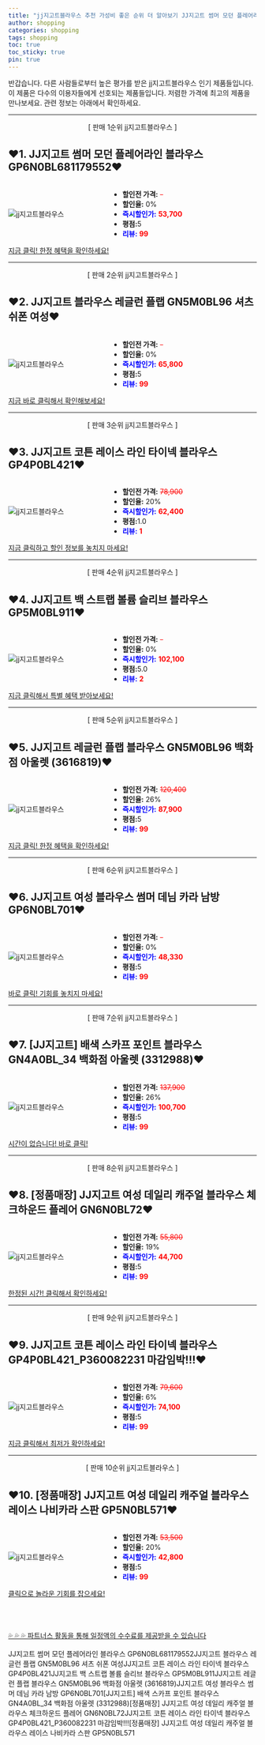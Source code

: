 ```yaml
---
title: "jj지고트블라우스 추천 가성비 좋은 순위 더 알아보기 JJ지고트 썸머 모던 플레어라인 블라우스"
author: shopping
categories: shopping
tags: shopping
toc: true
toc_sticky: true
pin: true
---
```

반갑습니다. 다른 사람들로부터 높은 평가를 받은 jj지고트블라우스 인기 제품들입니다. 이 제품은 다수의 이용자들에게 선호되는 제품들입니다. 저렴한 가격에 최고의 제품을 만나보세요. 관련 정보는 아래에서 확인하세요.

---
<p class="toplist" style="margin: 0 auto; display: block; width: fit-content;">[ 판매 1순위 jj지고트블라우스 ]</p>

<h2><strong>❤️1. JJ지고트 썸머 모던 플레어라인 블라우스 GP6N0BL681179552❤️</strong></h2>

<div style="display: flex; align-items: center;">
    <div style="flex: 0.4;">
        <img src="https://thumbnail8.coupangcdn.com/thumbnails/remote/230x230ex/image/vendor_inventory/0bf0/4ccca6a48089a5e12b176fdca242ce710d6cbdc0e7decd99dfe682e67c36.jpg" alt="jj지고트블라우스" style="max-width: 100%;">
    </div>
    <div style="flex: 0.6; margin-left: 10px;">
        <ul>
            <li><strong>할인전 가격:</strong> <del style="color: red;">-</del></li>
            <li><strong>할인율:</strong> 0%</li>
            <li><span style='color:blue'><strong>즉시할인가:</strong></span> <span style='color:red'><strong>53,700</strong></span></li>
            <li><strong>평점:</strong>5</li>
            <li><span style='color:blue'><strong>리뷰:</strong></span> <span style='color:red'><strong>99</strong></span></li>
        </ul>
    </div>
</div>
<div class="center">
    <a href="https://selin100587001.github.io?lptag=AF9450613&subid=githubio&pageKey=8164873667&traceid=V0-153&itemId=23291670541&vendorItemId=90323886660" class="myButton">
        지금 클릭! 한정 혜택을 확인하세요!
    </a>
</div>


---
<p class="toplist" style="margin: 0 auto; display: block; width: fit-content;">[ 판매 2순위 jj지고트블라우스 ]</p>

<h2><strong>❤️2. JJ지고트 블라우스 레글런 플랩 GN5M0BL96 셔츠 쉬폰 여성❤️</strong></h2>

<div style="display: flex; align-items: center;">
    <div style="flex: 0.4;">
        <img src="https://thumbnail8.coupangcdn.com/thumbnails/remote/230x230ex/image/vendor_inventory/ffed/33bc1a5820f599723bfb5fa13e982da190efead7a66538e90e9bd4417044.jpg" alt="jj지고트블라우스" style="max-width: 100%;">
    </div>
    <div style="flex: 0.6; margin-left: 10px;">
        <ul>
            <li><strong>할인전 가격:</strong> <del style="color: red;">-</del></li>
            <li><strong>할인율:</strong> 0%</li>
            <li><span style='color:blue'><strong>즉시할인가:</strong></span> <span style='color:red'><strong>65,800</strong></span></li>
            <li><strong>평점:</strong>5</li>
            <li><span style='color:blue'><strong>리뷰:</strong></span> <span style='color:red'><strong>99</strong></span></li>
        </ul>
    </div>
</div>
<div class="center">
    <a href="https://selin100587001.github.io?lptag=AF9450613&subid=githubio&pageKey=8211600546&traceid=V0-153&itemId=23572395614&vendorItemId=90756387952" class="myButton">
        지금 바로 클릭해서 확인해보세요!
    </a>
</div>


---
<p class="toplist" style="margin: 0 auto; display: block; width: fit-content;">[ 판매 3순위 jj지고트블라우스 ]</p>

<h2><strong>❤️3. JJ지고트 코튼 레이스 라인 타이넥 블라우스 GP4P0BL421❤️</strong></h2>

<div style="display: flex; align-items: center;">
    <div style="flex: 0.4;">
        <img src="https://thumbnail10.coupangcdn.com/thumbnails/remote/230x230ex/image/vendor_inventory/244d/c5bf6b1cf36724a5b8c1550221fc397c9e2c972882c5c3c90f92018a1af4.jpg" alt="jj지고트블라우스" style="max-width: 100%;">
    </div>
    <div style="flex: 0.6; margin-left: 10px;">
        <ul>
            <li><strong>할인전 가격:</strong> <del style="color: red;">78,900</del></li>
            <li><strong>할인율:</strong> 20%</li>
            <li><span style='color:blue'><strong>즉시할인가:</strong></span> <span style='color:red'><strong>62,400</strong></span></li>
            <li><strong>평점:</strong>1.0</li>
            <li><span style='color:blue'><strong>리뷰:</strong></span> <span style='color:red'><strong>1</strong></span></li>
        </ul>
    </div>
</div>
<div class="center">
    <a href="https://selin100587001.github.io?lptag=AF9450613&subid=githubio&pageKey=8008158846&traceid=V0-153&itemId=22332164139&vendorItemId=90724708287" class="myButton">
        지금 클릭하고 할인 정보를 놓치지 마세요!
    </a>
</div>


---
<p class="toplist" style="margin: 0 auto; display: block; width: fit-content;">[ 판매 4순위 jj지고트블라우스 ]</p>

<h2><strong>❤️4. JJ지고트 백 스트랩 볼륨 슬리브 블라우스 GP5M0BL911❤️</strong></h2>

<div style="display: flex; align-items: center;">
    <div style="flex: 0.4;">
        <img src="https://thumbnail6.coupangcdn.com/thumbnails/remote/230x230ex/image/vendor_inventory/4630/9ed386c897d06f4e539e8372cc1ed4a5ef93f467f7b97d012f71e657bcb9.jpg" alt="jj지고트블라우스" style="max-width: 100%;">
    </div>
    <div style="flex: 0.6; margin-left: 10px;">
        <ul>
            <li><strong>할인전 가격:</strong> <del style="color: red;">-</del></li>
            <li><strong>할인율:</strong> 0%</li>
            <li><span style='color:blue'><strong>즉시할인가:</strong></span> <span style='color:red'><strong>102,100</strong></span></li>
            <li><strong>평점:</strong>5.0</li>
            <li><span style='color:blue'><strong>리뷰:</strong></span> <span style='color:red'><strong>2</strong></span></li>
        </ul>
    </div>
</div>
<div class="center">
    <a href="https://selin100587001.github.io?lptag=AF9450613&subid=githubio&pageKey=8008110707&traceid=V0-153&itemId=22331937118&vendorItemId=90480493113" class="myButton">
        지금 클릭해서 특별 혜택 받아보세요!
    </a>
</div>


---
<p class="toplist" style="margin: 0 auto; display: block; width: fit-content;">[ 판매 5순위 jj지고트블라우스 ]</p>

<h2><strong>❤️5. JJ지고트 레글런 플랩 블라우스 GN5M0BL96 백화점 아울렛 (3616819)❤️</strong></h2>

<div style="display: flex; align-items: center;">
    <div style="flex: 0.4;">
        <img src="https://thumbnail6.coupangcdn.com/thumbnails/remote/230x230ex/image/vendor_inventory/58d9/68fd7c54f159b680b28c54684a54de8a5e09748731b5e2c4ee40bbef6ea2.jpg" alt="jj지고트블라우스" style="max-width: 100%;">
    </div>
    <div style="flex: 0.6; margin-left: 10px;">
        <ul>
            <li><strong>할인전 가격:</strong> <del style="color: red;">120,400</del></li>
            <li><strong>할인율:</strong> 26%</li>
            <li><span style='color:blue'><strong>즉시할인가:</strong></span> <span style='color:red'><strong>87,900</strong></span></li>
            <li><strong>평점:</strong>5</li>
            <li><span style='color:blue'><strong>리뷰:</strong></span> <span style='color:red'><strong>99</strong></span></li>
        </ul>
    </div>
</div>
<div class="center">
    <a href="https://selin100587001.github.io?lptag=AF9450613&subid=githubio&pageKey=8130216854&traceid=V0-153&itemId=23087646023&vendorItemId=90121107139" class="myButton">
        지금 클릭! 한정 혜택을 확인하세요!
    </a>
</div>


---
<p class="toplist" style="margin: 0 auto; display: block; width: fit-content;">[ 판매 6순위 jj지고트블라우스 ]</p>

<h2><strong>❤️6. JJ지고트 여성 블라우스 썸머 데님 카라 남방 GP6N0BL701❤️</strong></h2>

<div style="display: flex; align-items: center;">
    <div style="flex: 0.4;">
        <img src="https://thumbnail9.coupangcdn.com/thumbnails/remote/230x230ex/image/vendor_inventory/5c48/c4d82552674054628b31975458379de10e960251fec94aea7d05e17ed970.jpg" alt="jj지고트블라우스" style="max-width: 100%;">
    </div>
    <div style="flex: 0.6; margin-left: 10px;">
        <ul>
            <li><strong>할인전 가격:</strong> <del style="color: red;">-</del></li>
            <li><strong>할인율:</strong> 0%</li>
            <li><span style='color:blue'><strong>즉시할인가:</strong></span> <span style='color:red'><strong>48,330</strong></span></li>
            <li><strong>평점:</strong>5</li>
            <li><span style='color:blue'><strong>리뷰:</strong></span> <span style='color:red'><strong>99</strong></span></li>
        </ul>
    </div>
</div>
<div class="center">
    <a href="https://selin100587001.github.io?lptag=AF9450613&subid=githubio&pageKey=8192023588&traceid=V0-153&itemId=23447966452&vendorItemId=90474741550" class="myButton">
        바로 클릭! 기회를 놓치지 마세요!
    </a>
</div>


---
<p class="toplist" style="margin: 0 auto; display: block; width: fit-content;">[ 판매 7순위 jj지고트블라우스 ]</p>

<h2><strong>❤️7. [JJ지고트] 배색 스카프 포인트 블라우스 GN4A0BL_34 백화점 아울렛 (3312988)❤️</strong></h2>

<div style="display: flex; align-items: center;">
    <div style="flex: 0.4;">
        <img src="https://thumbnail10.coupangcdn.com/thumbnails/remote/230x230ex/image/vendor_inventory/cf8b/39074b5718a9cacc8beb8fdc3b967e380081f1e1e6f7b4283ad32cb8f27e.jpg" alt="jj지고트블라우스" style="max-width: 100%;">
    </div>
    <div style="flex: 0.6; margin-left: 10px;">
        <ul>
            <li><strong>할인전 가격:</strong> <del style="color: red;">137,900</del></li>
            <li><strong>할인율:</strong> 26%</li>
            <li><span style='color:blue'><strong>즉시할인가:</strong></span> <span style='color:red'><strong>100,700</strong></span></li>
            <li><strong>평점:</strong>5</li>
            <li><span style='color:blue'><strong>리뷰:</strong></span> <span style='color:red'><strong>99</strong></span></li>
        </ul>
    </div>
</div>
<div class="center">
    <a href="https://selin100587001.github.io?lptag=AF9450613&subid=githubio&pageKey=7949568924&traceid=V0-153&itemId=21934045412&vendorItemId=88981941137" class="myButton">
        시간이 없습니다! 바로 클릭!
    </a>
</div>


---
<p class="toplist" style="margin: 0 auto; display: block; width: fit-content;">[ 판매 8순위 jj지고트블라우스 ]</p>

<h2><strong>❤️8. [정품매장] JJ지고트 여성 데일리 캐주얼 블라우스 체크하운드 플레어 GN6N0BL72❤️</strong></h2>

<div style="display: flex; align-items: center;">
    <div style="flex: 0.4;">
        <img src="https://thumbnail10.coupangcdn.com/thumbnails/remote/230x230ex/image/vendor_inventory/2e47/1a1de15ee7caa95c68c542c3f9140b9feacb9e689d827aa37f0c6f3086f5.jpg" alt="jj지고트블라우스" style="max-width: 100%;">
    </div>
    <div style="flex: 0.6; margin-left: 10px;">
        <ul>
            <li><strong>할인전 가격:</strong> <del style="color: red;">55,800</del></li>
            <li><strong>할인율:</strong> 19%</li>
            <li><span style='color:blue'><strong>즉시할인가:</strong></span> <span style='color:red'><strong>44,700</strong></span></li>
            <li><strong>평점:</strong>5</li>
            <li><span style='color:blue'><strong>리뷰:</strong></span> <span style='color:red'><strong>99</strong></span></li>
        </ul>
    </div>
</div>
<div class="center">
    <a href="https://selin100587001.github.io?lptag=AF9450613&subid=githubio&pageKey=8164877443&traceid=V0-153&itemId=23291699142&vendorItemId=90421242708" class="myButton">
        한정된 시간! 클릭해서 확인하세요!
    </a>
</div>


---
<p class="toplist" style="margin: 0 auto; display: block; width: fit-content;">[ 판매 9순위 jj지고트블라우스 ]</p>

<h2><strong>❤️9. JJ지고트 코튼 레이스 라인 타이넥 블라우스 GP4P0BL421_P360082231 마감임박!!!❤️</strong></h2>

<div style="display: flex; align-items: center;">
    <div style="flex: 0.4;">
        <img src="https://thumbnail7.coupangcdn.com/thumbnails/remote/230x230ex/image/vendor_inventory/de91/fa9b13d61ecf7448f63dd01fc4317977bde903eeafc658a168f9bba8a961.jpg" alt="jj지고트블라우스" style="max-width: 100%;">
    </div>
    <div style="flex: 0.6; margin-left: 10px;">
        <ul>
            <li><strong>할인전 가격:</strong> <del style="color: red;">79,600</del></li>
            <li><strong>할인율:</strong> 6%</li>
            <li><span style='color:blue'><strong>즉시할인가:</strong></span> <span style='color:red'><strong>74,100</strong></span></li>
            <li><strong>평점:</strong>5</li>
            <li><span style='color:blue'><strong>리뷰:</strong></span> <span style='color:red'><strong>99</strong></span></li>
        </ul>
    </div>
</div>
<div class="center">
    <a href="https://selin100587001.github.io?lptag=AF9450613&subid=githubio&pageKey=8216751228&traceid=V0-153&itemId=23602663612&vendorItemId=90628406134" class="myButton">
        지금 클릭해서 최저가 확인하세요!
    </a>
</div>


---
<p class="toplist" style="margin: 0 auto; display: block; width: fit-content;">[ 판매 10순위 jj지고트블라우스 ]</p>

<h2><strong>❤️10. [정품매장] JJ지고트 여성 데일리 캐주얼 블라우스 레이스 나비카라 스판 GP5N0BL571❤️</strong></h2>

<div style="display: flex; align-items: center;">
    <div style="flex: 0.4;">
        <img src="https://thumbnail9.coupangcdn.com/thumbnails/remote/230x230ex/image/vendor_inventory/6bb0/934b51cae84f96916f6dcea8ab44816ec60249d304d32677817ad5d6eaa3.jpg" alt="jj지고트블라우스" style="max-width: 100%;">
    </div>
    <div style="flex: 0.6; margin-left: 10px;">
        <ul>
            <li><strong>할인전 가격:</strong> <del style="color: red;">53,500</del></li>
            <li><strong>할인율:</strong> 20%</li>
            <li><span style='color:blue'><strong>즉시할인가:</strong></span> <span style='color:red'><strong>42,800</strong></span></li>
            <li><strong>평점:</strong>5</li>
            <li><span style='color:blue'><strong>리뷰:</strong></span> <span style='color:red'><strong>99</strong></span></li>
        </ul>
    </div>
</div>
<div class="center">
    <a href="https://selin100587001.github.io?lptag=AF9450613&subid=githubio&pageKey=8167321384&traceid=V0-153&itemId=23308757339&vendorItemId=90205806712" class="myButton">
        클릭으로 놀라운 기회를 잡으세요!
    </a>
</div>

<br><br><br>[💦 💦 💦 파트너스 활동을 통해 일정액의 수수료를 제공받을 수 있습니다](https://link.coupang.com/a/bcpT2c)<br><br>JJ지고트 썸머 모던 플레어라인 블라우스 GP6N0BL681179552JJ지고트 블라우스 레글런 플랩 GN5M0BL96 셔츠 쉬폰 여성JJ지고트 코튼 레이스 라인 타이넥 블라우스 GP4P0BL421JJ지고트 백 스트랩 볼륨 슬리브 블라우스 GP5M0BL911JJ지고트 레글런 플랩 블라우스 GN5M0BL96 백화점 아울렛 (3616819)JJ지고트 여성 블라우스 썸머 데님 카라 남방 GP6N0BL701[JJ지고트] 배색 스카프 포인트 블라우스 GN4A0BL_34 백화점 아울렛 (3312988)[정품매장] JJ지고트 여성 데일리 캐주얼 블라우스 체크하운드 플레어 GN6N0BL72JJ지고트 코튼 레이스 라인 타이넥 블라우스 GP4P0BL421_P360082231 마감임박!!![정품매장] JJ지고트 여성 데일리 캐주얼 블라우스 레이스 나비카라 스판 GP5N0BL571